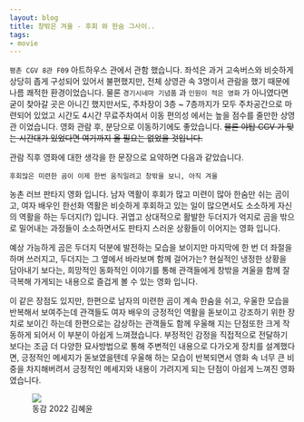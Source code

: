 ```yaml
---
layout: blog
title: 창밖은 겨울 - 후회 와 한숨 그사이..
tags: 
- movie
---
```


`평촌 CGV 8관 F09` 아트하우스 관에서 관함 했습니다. 좌석은 과거 고속버스와 비슷하게 상당히 좁게 구성되어 있어서 불편했지만, 전체 상영관 속 3명이서 관람을 했기 때문에 나름 쾌적한 환경이었습니다. 물론 `경기시네마 기념품` 과 `인원이 적은 영화` 가 아니였다면 굳이 찾아갈 곳은 아니긴 했지만서도, 주차장이 3층 ~ 7층까지가 모두 주차공간으로 마련되어 있었고 시간도 4시간 무료주차여서 이동 편의성 에서는 높을 점수를 줄만한 상영관 이었습니다. 영화 관람 후, 분당으로 이동하기에도 좋았습니다. <strike>물론 야탑 CGV 가 맞는 시간대가 있었다면 여기까지 올 필요는 없었을 것입니다.</strike> 

관람 직후 영화에 대한 생각을 한 문장으로 요약하면 다음과 같았습니다.

`후회많은 미련한 곰이 이제 한번 움직일려고 창밖을 보니, 아직 겨울`

농촌 러브 판타지 영화 입니다. 남자 역활이 후회가 많고 미련이 많아 한숨만 쉬는 곰이고, 여자 배우인 한선화 역활은 비슷하게 후회하고 있는 일이 많으면서도 소소하게 자신의 역활을 하는 두더지(?) 입니다. 귀엽고 상대적으로 활발한 두더지가 억지로 곰을 밖으로 밀어내는 과정들이 소소하면서도 판타지 스러운 상황들이 이어지는 영화 입니다.

예상 가능하게 곰은 두더지 덕분에 발전하는 모습을 보이지만 마지막에 한 번 더 좌절을 하며 쓰러지고, 두더지는 그 옆에서 바라보며 함께 걸어가는? 현실적인 냉정한 상황을 담아내기 보다는, 희망적인 동화적인 이야기를 통해 관객들에게 창밖을 겨울을 함께 잘 극복해 가게되는 내용으로 즐겁게 볼 수 있는 영화 입니다.

이 같은 장점도 있지만, 한편으로 남자의 미련한 곰이 계속 한숨을 쉬고, 우울한 모습을 반복해서 보여주는데 관객들도 여자 배우의 긍정적인 역활을 돋보이고 강조하기 위한 장치로 보이긴 하는데 한편으로는 감상하는 관객들도 함께 우울해 지는 단점또한 크게 작동하게 되어서 이 부분이 아쉽게 느껴졌습니다. 부정적인 감정을 직접적으로 전달하기 보다는 조금 더 다양한 묘사방법으로 통해 주변적인 내용으로 다가오게 장치를 설계했다면, 긍정적인 메세지가 돋보였을텐데 우울해 하는 모습이 반복되면서 영화 속 너무 큰 비중을 차지해버려서 긍정적인 메세지와 내용이 가려지게 되는 단점이 아쉽게 느껴진 영화 였습니다.

<figure class="align-center">
  <img src="{{site.baseurl}}/assets/movie/winter.jpg">
  <figcaption>동감 2022 김혜윤</figcaption>
</figure>
